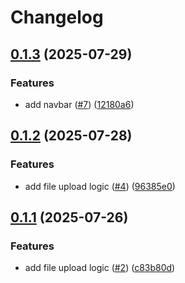 # Changelog

## [0.1.3](https://github.com/Gerixmus/text-analysis-frontend/compare/v0.1.2...v0.1.3) (2025-07-29)


### Features

* add navbar ([#7](https://github.com/Gerixmus/text-analysis-frontend/issues/7)) ([12180a6](https://github.com/Gerixmus/text-analysis-frontend/commit/12180a6fb97aa425ecd6a5868073cec4a21fb12f))

## [0.1.2](https://github.com/Gerixmus/text-analysis-frontend/compare/v0.1.1...v0.1.2) (2025-07-28)


### Features

* add file upload logic ([#4](https://github.com/Gerixmus/text-analysis-frontend/issues/4)) ([96385e0](https://github.com/Gerixmus/text-analysis-frontend/commit/96385e05b77653827ae9dbd6000ce34a3b9b4e26))

## [0.1.1](https://github.com/Gerixmus/text-analysis-frontend/compare/v0.1.0...v0.1.1) (2025-07-26)


### Features

* add file upload logic ([#2](https://github.com/Gerixmus/text-analysis-frontend/issues/2)) ([c83b80d](https://github.com/Gerixmus/text-analysis-frontend/commit/c83b80d99ae0d75cf322c3e6423b2462c768cd01))

